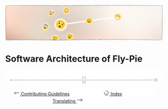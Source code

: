 <p align="center">
  <img src ="pics/banner-01.jpg" />
</p>

# Software Architecture of Fly-Pie

<p align="center"><img src ="pics/hr.svg" /></p>

<p align="center">
  <a href="contributing.md"><img src ="pics/left-arrow.png"/> Contributing Guidelines</a>
  <img src="pics/nav-space.svg"/>
  <a href="../README.md#getting-started"><img src ="pics/home.png"/> Index</a>
  <img src="pics/nav-space.svg"/>
  <a href="translating.md">Translating <img src ="pics/right-arrow.png"/></a>
  <img src="pics/nav-space.svg"/>
</p>
